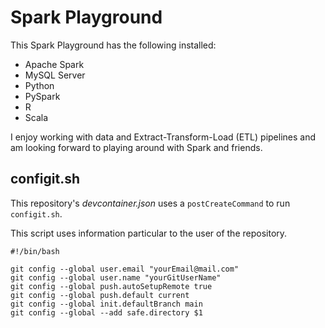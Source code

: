 # Spark Playground

This Spark Playground has the following installed:

* Apache Spark
* MySQL Server
* Python
* PySpark
* R
* Scala

I enjoy working with data and Extract-Transform-Load (ETL) pipelines and am looking forward to playing around with Spark and friends.

## configit.sh

This repository's *devcontainer.json* uses a `postCreateCommand` to run `configit.sh`.

This script uses information particular to the user of the repository.

```shell
#!/bin/bash

git config --global user.email "yourEmail@mail.com"
git config --global user.name "yourGitUserName"
git config --global push.autoSetupRemote true
git config --global push.default current
git config --global init.defaultBranch main
git config --global --add safe.directory $1
```
